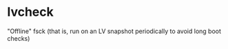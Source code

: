 lvcheck
=======

"Offline" fsck (that is, run on an LV snapshot periodically to avoid long boot checks)
